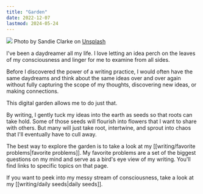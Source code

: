 ```yaml
---
title: "Garden"
date: 2022-12-07
lastmod: 2024-05-24
---
```


<img class="image-banner" src="https://images.unsplash.com/photo-1611843467160-25afb8df1074">
<span class="image-caption">Photo by Sandie Clarke on <a href="https://unsplash.com/photos/person-holding-brown-and-black-frog-q13Zq1Jufks">Unsplash</a></span>

I've been a daydreamer all my life. I love letting an idea perch on the leaves of my consciousness and linger for me to examine from all sides.

Before I discovered the power of a writing practice, I would often have the same daydreams and think about the same ideas over and over again without fully capturing the scope of my thoughts, discovering new ideas, or making connections.

This digital garden allows me to do just that.

By writing, I gently tuck my ideas into the earth as seeds so that roots can take hold. Some of those seeds will flourish into flowers that I want to share with others. But many will just take root, intertwine, and sprout into chaos that I'll eventually have to cull away.

The best way to explore the garden is to take a look at my [[writing/favorite problems|favorite problems]]. My favorite problems are a set of the biggest questions on my mind and serve as a bird's eye view of my writing. You'll find links to specific topics on that page.

If you want to peek into my messy stream of consciousness, take a look at my [[writing/daily seeds|daily seeds]].

<style>
.page-listing {display: none;}
</style>
